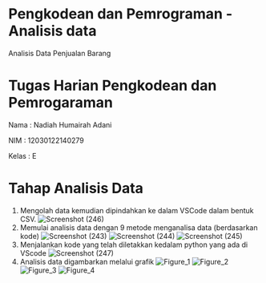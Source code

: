# Pengkodean dan Pemrograman - Analisis data
Analisis Data Penjualan Barang

# Tugas Harian Pengkodean dan Pemrogaraman
Nama : Nadiah Humairah Adani

NIM : 12030122140279

Kelas : E

# Tahap Analisis Data
1. Mengolah data kemudian dipindahkan ke dalam VSCode dalam bentuk CSV.
![Screenshot (246)](https://github.com/NadiahHumairahAdani/AnalisisDataPenjualanBarang/assets/167257717/ca1ebc28-b2fc-47f3-8b54-36fead192163)
2. Memulai analisis data dengan 9 metode menganalisa data (berdasarkan kode)
![Screenshot (243)](https://github.com/NadiahHumairahAdani/AnalisisDataPenjualanBarang/assets/167257717/25a0877a-136e-4e20-b80f-2875fe700fcc)
![Screenshot (244)](https://github.com/NadiahHumairahAdani/AnalisisDataPenjualanBarang/assets/167257717/2a0274e7-d257-41fd-becf-40749e206ebc)
![Screenshot (245)](https://github.com/NadiahHumairahAdani/AnalisisDataPenjualanBarang/assets/167257717/feea24fb-25c1-4448-9b6a-92229b551f82)
3. Menjalankan kode yang telah diletakkan kedalam python yang ada di VScode
![Screenshot (247)](https://github.com/NadiahHumairahAdani/AnalisisDataPenjualanBarang/assets/167257717/6c8366fc-25e3-4988-8085-6299b4f725ab)
4. Analisis data digambarkan melalui grafik
![Figure_1](https://github.com/NadiahHumairahAdani/AnalisisDataPenjualanBarang/assets/167257717/52c69ce7-bc8c-464e-82c8-03d3e6411adc)
![Figure_2](https://github.com/NadiahHumairahAdani/AnalisisDataPenjualanBarang/assets/167257717/df4bd4bf-220d-447b-89f7-e00bf95f6b98)
![Figure_3](https://github.com/NadiahHumairahAdani/AnalisisDataPenjualanBarang/assets/167257717/319e6be4-c60b-495b-88ea-36616ebee580)
![Figure_4](https://github.com/NadiahHumairahAdani/AnalisisDataPenjualanBarang/assets/167257717/e453ab47-35e6-4a72-932f-ed7c67d15a59)
